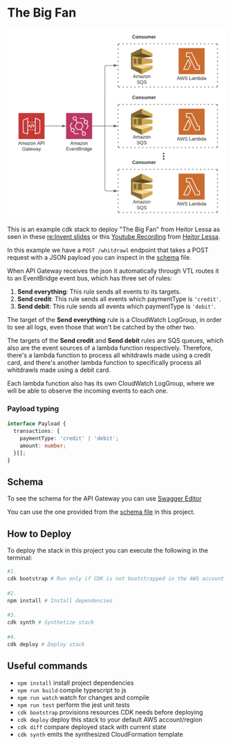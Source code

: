 # The Big Fan

![architecture](img/the-big-fan.png)

This is an example cdk stack to deploy "The Big Fan" from Heitor Lessa as seen in these [re:Invent slides](https://d1.awsstatic.com/events/reinvent/2019/REPEAT_3_Serverless_architectural_patterns_and_best_practices_ARC307-R3.pdf) or this [Youtube Recording](https://www.youtube.com/watch?v=9IYpGTS7Jy0) from [Heitor Lessa](https://twitter.com/heitor_lessa).

In this example we have a `POST /whitdrawl` endpoint that takes a POST request with a JSON payload you can inspect in the [schema](schema/openapi.yaml) file.

When API Gateway receives the json it automatically through VTL routes it to an EventBridge event bus, which has three set of rules:

1. **Send everything**: This rule sends all events to its targets.
2. **Send credit**: This rule sends all events which paymentType is `'credit'`.
3. **Send debit**: This rule sends all events which paymentType is `'debit'`.

The target of the **Send everything** rule is a CloudWatch LogGroup, in order to see all logs, even those that won't be catched by the other two.

The targets of the **Send credit** and **Send debit** rules are SQS queues, which also are the event sources of a lambda function respectively. Therefore, there's a lambda function to process all whitdrawls made using a credit card, and there's another lambda function to specifically process all whitdrawls made using a debit card.

Each lambda function also has its own CloudWatch LogGroup, where we will be able to observe the incoming events to each one.

### Payload typing

```typescript
interface Payload {
  transactions: {
    paymentType: 'credit' | 'debit';
    amount: number;
  }[];
}
```

## Schema

To see the schema for the API Gateway you can use [Swagger Editor](https://editor.swagger.io)

You can use the one provided from the [schema file](schema/openapi.yaml) in this project.

## How to Deploy

To deploy the stack in this project you can execute the following in the terminal:

```bash
#1.
cdk bootstrap # Run only if CDK is not bootstrapped in the AWS account

#2.
npm install # Install dependencies

#3.
cdk synth # Synthetize stack

#4.
cdk deploy # Deploy stack
```

## Useful commands

* `npm install`     install project dependencies
* `npm run build`   compile typescript to js
* `npm run watch`   watch for changes and compile
* `npm run test`    perform the jest unit tests
* `cdk bootstrap`   provisions resources CDK needs before deploying
* `cdk deploy`      deploy this stack to your default AWS account/region
* `cdk diff`        compare deployed stack with current state
* `cdk synth`       emits the synthesized CloudFormation template
